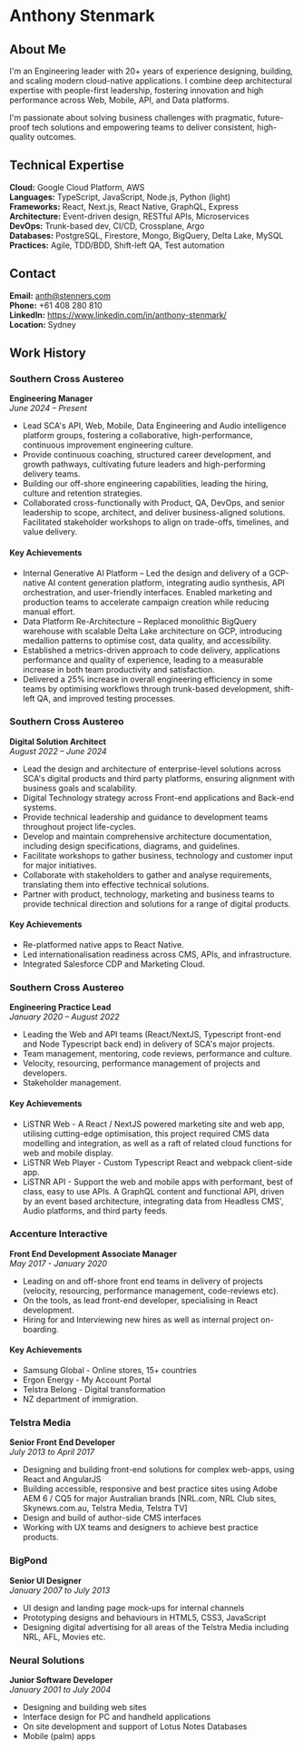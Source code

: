 # Anthony Stenmark

<div class="page-spacer"></div>

## About Me

I'm an Engineering leader with 20+ years of experience designing, building, and scaling modern cloud-native applications. I combine deep architectural expertise with people-first leadership, fostering innovation and high performance across Web, Mobile, API, and Data platforms.

I'm passionate about solving business challenges with pragmatic, future-proof tech solutions and empowering teams to deliver consistent, high-quality outcomes.

<div class="page-spacer"></div>

## Technical Expertise

**Cloud:** Google Cloud Platform, AWS  
**Languages:** TypeScript, JavaScript, Node.js, Python (light)  
**Frameworks:** React, Next.js, React Native, GraphQL, Express  
**Architecture:** Event-driven design, RESTful APIs, Microservices  
**DevOps:** Trunk-based dev, CI/CD, Crossplane, Argo  
**Databases:** PostgreSQL, Firestore, Mongo, BigQuery, Delta Lake, MySQL  
**Practices:** Agile, TDD/BDD, Shift-left QA, Test automation

<div class="page-spacer"></div>

## Contact

**Email:** anth@stenners.com  
**Phone:** +61 408 280 810  
**LinkedIn:** https://www.linkedin.com/in/anthony-stenmark/  
**Location:** Sydney  

<div class="page-break"></div>

## Work History

### Southern Cross Austereo
**Engineering Manager**  
*June 2024 – Present*

- Lead SCA's API, Web, Mobile, Data Engineering and Audio intelligence platform groups, fostering a collaborative, high-performance, continuous improvement engineering culture.
- Provide continuous coaching, structured career development, and growth pathways, cultivating future leaders and high-performing delivery teams.
- Building our off-shore engineering capabilities, leading the hiring, culture and retention strategies.
- Collaborated cross-functionally with Product, QA, DevOps, and senior leadership to scope, architect, and deliver business-aligned solutions. Facilitated stakeholder workshops to align on trade-offs, timelines, and value delivery.

#### Key Achievements
- Internal Generative AI Platform – Led the design and delivery of a GCP-native AI content generation platform, integrating audio synthesis, API orchestration, and user-friendly interfaces. Enabled marketing and production teams to accelerate campaign creation while reducing manual effort.
- Data Platform Re-Architecture – Replaced monolithic BigQuery warehouse with scalable Delta Lake architecture on GCP, introducing medallion patterns to optimise cost, data quality, and accessibility.
- Established a metrics-driven approach to code delivery, applications performance and quality of experience, leading to a measurable increase in both team productivity and satisfaction.
- Delivered a 25% increase in overall engineering efficiency in some teams by optimising workflows through trunk-based development, shift-left QA, and improved testing processes.

### Southern Cross Austereo
**Digital Solution Architect**  
*August 2022 – June 2024*

- Lead the design and architecture of enterprise-level solutions across SCA's digital products and third party platforms, ensuring alignment with business goals and scalability.
- Digital Technology strategy across Front-end applications and Back-end systems.
- Provide technical leadership and guidance to development teams throughout project life-cycles.
- Develop and maintain comprehensive architecture documentation, including design specifications, diagrams, and guidelines.
- Facilitate workshops to gather business, technology and customer input for major initiatives.
- Collaborate with stakeholders to gather and analyse requirements, translating them into effective technical solutions.
- Partner with product, technology, marketing and business teams to provide technical direction and solutions for a range of digital products.

#### Key Achievements
- Re-platformed native apps to React Native.
- Led internationalisation readiness across CMS, APIs, and infrastructure.
- Integrated Salesforce CDP and Marketing Cloud.

### Southern Cross Austereo
**Engineering Practice Lead**  
*January 2020 – August 2022*  

- Leading the Web and API teams (React/NextJS, Typescript front-end and Node Typescript back end) in delivery of SCA's major projects.
- Team management, mentoring, code reviews, performance and culture.
- Velocity, resourcing, performance management of projects and developers.
- Stakeholder management.

#### Key Achievements
- LiSTNR Web - A React / NextJS powered marketing site and web app, utilising cutting-edge optimisation, this project required CMS data modelling and integration, as well as a raft of related cloud functions for web and mobile display.
- LiSTNR Web Player - Custom Typescript React and webpack client-side app.
- LiSTNR API - Support the web and mobile apps with performant, best of class, easy to use APIs. A GraphQL content and functional API, driven by an event based architecture, integrating data from Headless CMS', Audio platforms, and third party feeds.


### Accenture Interactive
**Front End Development Associate Manager**  
*May 2017 - January 2020*  

- Leading on and off-shore front end teams in delivery of projects (velocity, resourcing, performance management, code-reviews etc).
- On the tools, as lead front-end developer, specialising in React development.
- Hiring for and Interviewing new hires as well as internal project on-boarding.

#### Key Achievements
- Samsung Global - Online stores, 15+ countries
- Ergon Energy - My Account Portal
- Telstra Belong  - Digital transformation
- NZ department of immigration.

<div class="page-break"></div>

### Telstra Media
**Senior Front End Developer**  
*July 2013 to April 2017*  

- Designing and building front-end solutions for complex web-apps, using React and AngularJS
- Building accessible, responsive and best practice sites using Adobe AEM 6 / CQ5 for major Australian brands [NRL.com, NRL Club sites, Skynews.com.au, Telstra Media, Telstra TV]
- Design and build of author-side CMS interfaces
- Working with UX teams and designers to achieve best practice products.

### BigPond
**Senior UI Designer**  
*January 2007 to July 2013*

- UI design and landing page mock-ups for internal channels
- Prototyping designs and behaviours in HTML5, CSS3, JavaScript
- Designing digital advertising for all areas of the Telstra Media including NRL, AFL, Movies etc.

### Neural Solutions
**Junior Software Developer**  
*January 2001 to July 2004*

- Designing and building web sites
- Interface design for PC and handheld applications
- On site development and support of Lotus Notes Databases
- Mobile (palm) apps